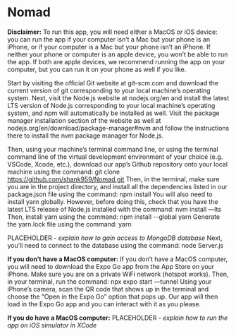 # Nomad
**Disclaimer:** To run this app, you will need either a MacOS or iOS device: you can run the app if your computer isn’t a Mac but your phone is an iPhone, or if your computer is a Mac but your phone isn’t an iPhone. If neither your phone or computer is an apple device, you won’t be able to run the app. If both are apple devices, we recommend running the app on your computer, but you can run it on your phone as well if you like.

Start by visiting the official Git website at git-scm.com and download the current version of git corresponding to your local machine’s operating system. Next, visit the Node.js website at nodejs.org/en and install the latest LTS version of Node.js corresponding to your local machine’s operating system, and npm will automatically be installed as well. Visit the package manager installation section of the website as well at nodejs.org/en/download/package-manager#nvm and follow the instructions there to install the nvm package manager for Node.js.

Then, using your machine’s terminal command line, or using the terminal command line of the virtual development environment of your choice (e.g. VSCode, Xcode, etc.), download our app’s Github repository onto your local machine using the command:
	git clone https://github.com/shank959/Nomad.git
Then, in the terminal, make sure you are in the project directory, and install all the dependencies listed in our package.json file using the command:
	npm install
You will also need to install yarn globally. However, before doing this, check that you have the latest LTS release of Node.js installed with the command: 
	nvm install —lts
Then, install yarn using the command:
	npm install --global yarn
Generate the yarn.lock file using the command:
	yarn



PLACEHOLDER - *explain how to gain access to MongoDB database*
Next, you’ll need to connect to the database using the command:
	node Server.js



**If you don’t have a MacOS computer:**
If you don’t have a MacOS computer, you will need to download the Expo Go app from the App Store on your iPhone. Make sure you are on a private WiFi network (hotspot works). Then, in your terminal, run the command:
	npx expo start —tunnel
Using your iPhone’s camera, scan the QR code that shows up in the terminal and choose the “Open in the Expo Go” option that pops up. Our app will then load in the Expo Go app and you can interact with it as you please.

**If you do have a MacOS computer:**
PLACEHOLDER - *explain how to run the app on iOS simulator in XCode*
